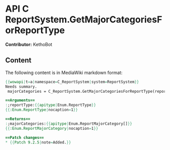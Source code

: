 # API C ReportSystem.GetMajorCategoriesForReportType

**Contributor:** KethoBot

## Content

The following content is in MediaWiki markdown format:

```mediawiki
{{wowapi|t=a|namespace=C_ReportSystem|system=ReportSystem}}
Needs summary.
 majorCategories = C_ReportSystem.GetMajorCategoriesForReportType(reportType)

==Arguments==
:;reportType:{{apitype|Enum.ReportType}}
{{:Enum.ReportType|nocaption=1}}

==Returns==
:;majorCategories:{{apitype|Enum.ReportMajorCategory[]}}
{{:Enum.ReportMajorCategory|nocaption=1}}

==Patch changes==
* {{Patch 9.2.5|note=Added.}}
```